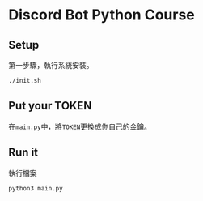 # Discord Bot Python Course

## Setup

第一步驟，執行系統安裝。

```bash
./init.sh
```

## Put your TOKEN

在`main.py`中，將`TOKEN`更換成你自己的金鑰。

## Run it

執行檔案

```bash
python3 main.py
```
